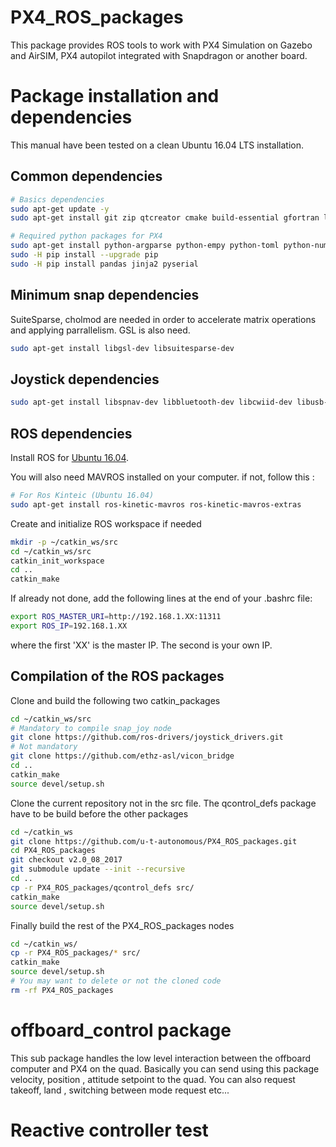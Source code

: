 # PX4_ROS_packages
This package provides ROS tools to work with PX4 Simulation on Gazebo and AirSIM, PX4 autopilot integrated with Snapdragon or another board.

# Package installation and dependencies

This manual have been tested on a clean Ubuntu 16.04 LTS installation.

## Common dependencies
```sh
# Basics dependencies
sudo apt-get update -y
sudo apt-get install git zip qtcreator cmake build-essential gfortran libeigen3-dev genromfs ninja-build -y

# Required python packages for PX4
sudo apt-get install python-argparse python-empy python-toml python-numpy python-dev python-pip -y
sudo -H pip install --upgrade pip
sudo -H pip install pandas jinja2 pyserial
```

## Minimum snap dependencies
SuiteSparse, cholmod are needed in order to accelerate matrix operations and applying parrallelism.
GSL is also need.
```sh
sudo apt-get install libgsl-dev libsuitesparse-dev
```

## Joystick dependencies
```sh
sudo apt-get install libspnav-dev libbluetooth-dev libcwiid-dev libusb-dev
```

## ROS dependencies
Install ROS for [Ubuntu 16.04](http://wiki.ros.org/kinetic/Installation/Ubuntu).

You will also need MAVROS installed on your computer. if not, follow this :
```sh
# For Ros Kinteic (Ubuntu 16.04)
sudo apt-get install ros-kinetic-mavros ros-kinetic-mavros-extras
```

Create and initialize ROS workspace if needed
```sh
mkdir -p ~/catkin_ws/src
cd ~/catkin_ws/src
catkin_init_workspace
cd ..
catkin_make
```

If already not done, add the following lines at the end of your .bashrc file:
```sh
export ROS_MASTER_URI=http://192.168.1.XX:11311
export ROS_IP=192.168.1.XX
```
where the first 'XX' is the master IP. The second is your own IP.

## Compilation of the ROS packages
Clone and build the following two catkin_packages
```sh
cd ~/catkin_ws/src
# Mandatory to compile snap_joy node
git clone https://github.com/ros-drivers/joystick_drivers.git
# Not mandatory
git clone https://github.com/ethz-asl/vicon_bridge
cd ..
catkin_make
source devel/setup.sh
```

Clone the current repository not in the src file. The qcontrol_defs package have to be build before the other packages
```sh
cd ~/catkin_ws
git clone https://github.com/u-t-autonomous/PX4_ROS_packages.git
cd PX4_ROS_packages
git checkout v2.0_08_2017
git submodule update --init --recursive
cd ..
cp -r PX4_ROS_packages/qcontrol_defs src/
catkin_make
source devel/setup.sh
```

Finally build the rest of the PX4_ROS_packages nodes
```sh
cd ~/catkin_ws/
cp -r PX4_ROS_packages/* src/
catkin_make
source devel/setup.sh
# You may want to delete or not the cloned code
rm -rf PX4_ROS_packages
```
# offboard_control package
This sub package handles the low level interaction between the offboard computer and PX4 on the quad. Basically you can send using this package velocity, position , attitude setpoint to the quad. You can also request takeoff, land , switching between mode request etc...


# Reactive controller test
